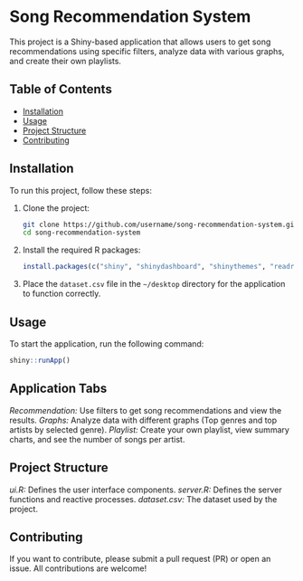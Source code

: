 # Song Recommendation System

This project is a Shiny-based application that allows users to get song recommendations using specific filters, analyze data with various graphs, and create their own playlists.

## Table of Contents

- [Installation](#installation)
- [Usage](#usage)
- [Project Structure](#project-structure)
- [Contributing](#contributing)

## Installation

To run this project, follow these steps:

1. Clone the project:

    ```bash
    git clone https://github.com/username/song-recommendation-system.git
    cd song-recommendation-system
    ```

2. Install the required R packages:

    ```R
    install.packages(c("shiny", "shinydashboard", "shinythemes", "readr", "dplyr", "DT", "ggplot2"))
    ```

3. Place the `dataset.csv` file in the `~/desktop` directory for the application to function correctly.

## Usage

To start the application, run the following command:

```R
shiny::runApp()
```

## Application Tabs

*Recommendation:* Use filters to get song recommendations and view the results.
*Graphs:* Analyze data with different graphs (Top genres and top artists by selected genre).
*Playlist:* Create your own playlist, view summary charts, and see the number of songs per artist.

## Project Structure

*ui.R:* Defines the user interface components.
*server.R:* Defines the server functions and reactive processes.
*dataset.csv:* The dataset used by the project.

## Contributing

If you want to contribute, please submit a pull request (PR) or open an issue. All contributions are welcome!
